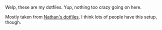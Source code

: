 Welp, these are my dotfiles. Yup, nothing too crazy going on here.

Mostly taken from [Nathan's
dotfiles](https://github.com/aniero/dotfiles). I think lots of people have this
setup, though.
